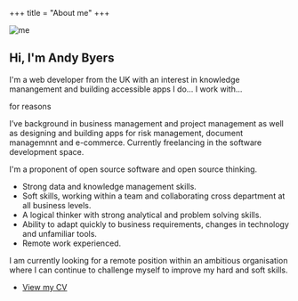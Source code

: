 +++
title = "About me"
+++

![me](/img/AndyByers1.png)

## Hi, I'm Andy Byers

I'm a web developer from the UK with an interest in knowledge manangement and
building accessible apps I do...  I work with...

for reasons

I’ve background in business management and project management as well as
designing and building apps for risk management, document managemnnt and
e-commerce. Currently freelancing in the software development space.

I'm a proponent of open source software and open source thinking.

- Strong data and knowledge management skills.
- Soft skills, working within a team and collaborating cross department at all
  business levels.
- A logical thinker with strong analytical and problem solving skills.
- Ability to adapt quickly to business requirements, changes in technology and
  unfamiliar tools.
- Remote work experienced.

I am currently looking for a remote position within an ambitious organisation
where I can continue to challenge myself to improve my hard and soft skills.

- [View my CV](resume/abresume)

